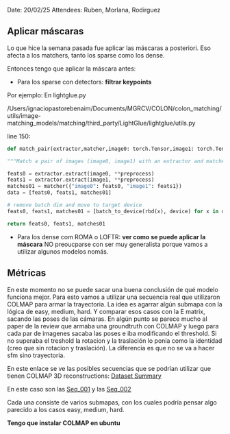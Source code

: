 Date: 20/02/25
Attendees: Ruben, Morlana, Rodirguez

## Aplicar máscaras
Lo que hice la semana pasada fue aplicar las máscaras a posteriori. Eso afecta a los matchers, tanto los sparse como los dense. 

Entonces tengo que aplicar la máscara antes: 
- Para los sparse con detectors:  **filtrar keypoints**

Por ejemplo: En lightglue.py

/Users/ignaciopastorebenaim/Documents/MGRCV/COLON/colon_matching/utils/image-matching_models/matching/third_party/LightGlue/lightglue/utils.py

line 150: 
```python
def match_pair(extractor,matcher,image0: torch.Tensor,image1: torch.Tensor,device: str = "cpu",**preprocess,):

"""Match a pair of images (image0, image1) with an extractor and matcher"""

feats0 = extractor.extract(image0, **preprocess)
feats1 = extractor.extract(image1, **preprocess)
matches01 = matcher({"image0": feats0, "image1": feats1})
data = [feats0, feats1, matches01]

# remove batch dim and move to target device
feats0, feats1, matches01 = [batch_to_device(rbd(x), device) for x in data]

return feats0, feats1, matches01
```

- Para los dense com ROMA o LOFTR: **ver como se puede aplicar la máscara** 
NO preoucparse con ser muy generalista porque vamos a utilizar algunos modelos nomás.

## Métricas
En este momento no se puede sacar una buena conclusión de qué modelo funciona mejor. Para esto vamos a utilizar una secuencia real que utilizaron COLMAP para armar la trayectoria. La idea es agarrar algún submapa con la lógica de easy, medium, hard. Y comparar esos casos con la E matrix, sacando las poses de las cámaras. En algún punto se parece mucho al paper de la review que armaba una groundtruth con COLMAP y luego para cada par de imagenes sacaba las poses e iba modificando el threshold. Si no superaba el treshold la rotacion y la traslación lo ponía como la identidad (creo que sin rotacion y traslación). La diferencia es que no se va a hacer sfm sino trayectoria. 

En este enlace se ve las posibles secuencias que se podrían utilizar que tienen COLMAP 3D reconstructions: [Dataset Summary](https://docs.google.com/spreadsheets/d/1b9FULhh13dPhbqCXLcFTbAlwhKRGFReW/edit?usp=drive_link&ouid=104532659855887590320&rtpof=true&sd=true)

En este caso son las [Seq_001](https://drive.google.com/drive/folders/15gNjjvChngzfs97YOb17_lk_jubLrB3j?usp=drive_link) y las [Seq_002](https://drive.google.com/drive/u/4/folders/15hjA1wC2XqB1SMrFGkN1mnwpNxaIpl3k)

Cada una consiste de varios submapas, con los cuales podría pensar algo parecido a los casos easy, medium, hard. 

**Tengo que instalar COLMAP en ubuntu** 